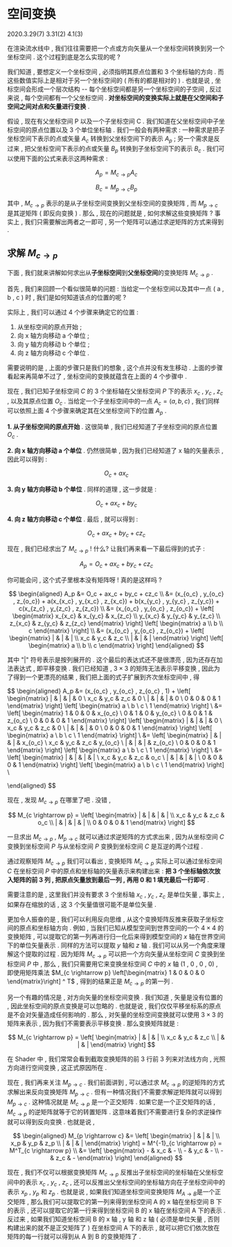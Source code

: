 # 空间变换

2020.3.29(7) 3.31(2) 4.1(3)

在渲染流水线中 , 我们往往需要把一个点或方向矢量从一个坐标空间转换到另一个坐标空间 . 这个过程到底是怎么实现的呢 ?

我们知道 , 要想定义一个坐标空间 , 必须指明其原点位置和 3 个坐标轴的方向 . 而这些数值实际上是相对于另一个坐标空间的 ( 所有的都是相对的 ) . 也就是说 , 坐标空间会形成一个层次结构 -- 每个坐标空间都是另一个坐标空间的子空间 , 反过来说 , 每个空间都有一个父坐标空间 . **对坐标空间的变换实际上就是在父空间和子空间之间对点和矢量进行变换** .

假设 , 现在有父坐标空间 P 以及一个子坐标空间 C . 我们知道在父坐标空间中子坐标空间的原点位置以及 3 个单位坐标轴 . 我们一般会有两种需求 : 一种需求是把子坐标空间下表示的点或矢量 $A_c$ 转换到父坐标空间下的表示 $A_p$ ; 另一个需求是反过来 , 把父坐标空间下表示的点或矢量 $B_p$ 转换到子坐标空间下的表示 $B_c$ . 我们可以使用下面的公式来表示这两种需求 :

$$
A_p = M_{c\rightarrow p} A_c
$$

$$
B_c = M_{p\rightarrow c} B_p
$$

其中 , $M_{c\rightarrow p}$ 表示的是从子坐标空间变换到父坐标空间的变换矩阵 , 而 $M_{p\rightarrow c}$ 是其逆矩阵 ( 即反向变换 ) . 那么 , 现在的问题就是 , 如何求解这些变换矩阵 ? 事实上 , 我们只需要解出两者之一即可 , 另一个矩阵可以通过求逆矩阵的方式来得到 .

## 求解 $M_{c \rightarrow p}$

下面 , 我们就来讲解如何求出从**子坐标空间**到**父坐标空间**的变换矩阵 $M_{c\rightarrow p}$ .

首先 , 我们来回顾一个看似很简单的问题 : 当给定一个坐标空间以及其中一点 ( a , b , c ) 时 , 我们是如何知道该点的位置的呢 ?

实际上 , 我们可以通过 4 个步骤来确定它的位置 :

1. 从坐标空间的原点开始 ;
2. 向 x 轴方向移动 a 个单位 ;
3. 向 y 轴方向移动 b 个单位 ;
4. 向 z 轴方向移动 c 个单位 .

需要说明的是 , 上面的步骤只是我们的想象 , 这个点并没有发生移动 . 上面的步骤看起来再简单不过了 , 坐标空间的变换就蕴含在上面的 4 个步骤中 .

现在 , 我们已知子坐标空间 $C$ 的 3 个坐标轴在父坐标空间 $P$ 下的表示 $x_c$ , $y_c$ , $z_c$ , 以及其原点位置 $O_c$ . 当给定一个子坐标空间中的一点 $A_c = (a, b, c)$ , 我们同样可以依照上面 4 个步骤来确定其在父坐标空间下的位置 $A_p$ .

**1. 从子坐标空间的原点开始** . 这很简单 , 我们已经知道了子坐标空间的原点位置 $O_c$ .

**2. 向 x 轴方向移动 a 个单位** . 仍然很简单 , 因为我们已经知道了 x 轴的矢量表示 , 因此可以得到 :

$$
O_c + ax_c
$$

**3. 向 y 轴方向移动 b 个单位** . 同样的道理 , 这一步就是 :

$$
O_c + ax_c + by_c
$$

**4. 向 z 轴方向移动 c 个单位** . 最后 , 就可以得到 :

$$
O_c + ax_c + by_c + cz_c
$$

现在 , 我们已经求出了 $M_{c\rightarrow p}$ ! 什么? 让我们再来看一下最后得到的式子 :

$$
A_p = O_c + ax_c + by_c + cz_c
$$

你可能会问 , 这个式子里根本没有矩阵呀 ! 真的是这样吗 ?

$$
\begin{aligned}
A_p &= O_c + ax_c + by_c + cz_c \\
    &= (x_{o_c} , y_{o_c} , z_{o_c}) + a(x_{x_c} , y_{x_c} , z_{x_c}) + b(x_{y_c} , y_{y_c} , z_{y_c}) + c(x_{z_c} , y_{z_c} , z_{z_c}) \\
    &= (x_{o_c} , y_{o_c} , z_{o_c}) +
    \left[ \begin{matrix}
        x_{x_c} & x_{y_c} & x_{z_c} \\
        y_{x_c} & y_{y_c} & y_{z_c} \\
        z_{x_c} & z_{y_c} & z_{z_c}
        \end{matrix}
    \right]
    \left[ \begin{matrix}
        a \\
        b \\
        c
    \end{matrix}
    \right] \\
    &= (x_{o_c} , y_{o_c} , z_{o_c}) +
    \left[ \begin{matrix}
        | & | & | \\
        x_c & y_c & z_c \\
        | & | & |
        \end{matrix}
    \right]
    \left[ \begin{matrix}
        a \\
        b \\
        c
    \end{matrix}
    \right]
\end{aligned}
$$

其中 "|" 符号表示是按列展开的 . 这个最后的表达式还不是很漂亮 , 因为还存在加法表达式 , 即平移变换 . 我们已经知道 , $3 \times 3$ 的矩阵无法表示平移变换 , 因此为了得到一个更漂亮的结果 , 我们把上面的式子扩展到齐次坐标空间中 , 得

$$
\begin{aligned}
A_p &= (x_{o_c} , y_{o_c} , z_{o_c} , 1) +
    \left[
        \begin{matrix}
        | & | & | & 0 \\
        x_c & y_c & z_c & 0 \\
        | & | & | & 0 \\
        0 & 0 & 0 & 1
        \end{matrix}
    \right]
    \left[
        \begin{matrix}
        a \\
        b \\
        c \\
        1
        \end{matrix}
    \right] \\
    &=
    \left[
        \begin{matrix}
        1 & 0 & 0 & x_{o_c} \\
        0 & 1 & 0 & y_{o_c} \\
        0 & 0 & 1 & z_{o_c} \\
        0 & 0 & 0 & 1
        \end{matrix}
    \right]
    \left[
        \begin{matrix}
        | & | & | & 0 \\
        x_c & y_c & z_c & 0 \\
        | & | & | & 0 \\
        0 & 0 & 0 & 1
        \end{matrix}
    \right]
    \left[
        \begin{matrix}
        a \\
        b \\
        c \\
        1
        \end{matrix}
    \right] \\
    &=
    \left[
        \begin{matrix}
        | & | & | & x_{o_c} \\
        x_c & y_c & z_c & y_{o_c} \\
        | & | & | & z_{o_c} \\
        0 & 0 & 0 & 1
        \end{matrix}
    \right]
    \left[
        \begin{matrix}
        a \\
        b \\
        c \\
        1
        \end{matrix}
    \right] \\
    &=
    \left[
        \begin{matrix}
        | & | & | & | \\
        x_c & y_c & z_c & o_c \\
        | & | & | & | \\
        0 & 0 & 0 & 1
        \end{matrix}
    \right]
    \left[
        \begin{matrix}
        a \\
        b \\
        c \\
        1
        \end{matrix}
    \right] \\

\end{aligned}
$$

现在 , 发现 $M_{c \rightarrow p}$ 在哪里了吧 . 没错 ,

$$
M_{c \rightarrow p} =
\left[
    \begin{matrix}
    | & | & | & | \\
    x_c & y_c & z_c & o_c \\
    | & | & | & | \\
    0 & 0 & 0 & 1
    \end{matrix}
\right]
$$

一旦求出 $M_{c \rightarrow p}$ , $M_{p \rightarrow c}$ 就可以通过求逆矩阵的方式求出来 , 因为从坐标空间 $C$ 变换到坐标空间 $P$ 与从坐标空间 $P$ 变换到坐标空间 $C$ 是互逆的两个过程 .

通过观察矩阵 $M_{c \rightarrow p}$ 我们可以看出 , 变换矩阵 $M_{c \rightarrow p}$ 实际上可以通过坐标空间 $C$ 在坐标空间 $P$ 中的原点和坐标轴的矢量表示来构建出来 : **把 3 个坐标轴依次放入矩阵的前 3 列 , 把原点矢量放到最后一列 , 再用 0 和 1 填充最后一行即可** .

需要注意的是 , 这里我们并没有要求 3 个坐标轴 $x_c$ , $y_c$ , $z_c$ 是单位矢量 , 事实上 , 如果存在缩放的话 , 这 3 个矢量值很可能不是单位矢量 .

更加令人振奋的是 , 我们可以利用反向思维 , 从这个变换矩阵反推来获取子坐标空间的原点和坐标轴方向 . 例如 , 当我们已知从模型空间到世界空间的一个 $4 \times 4$ 的变换矩阵 , 可以提取它的第一列再进行归一化后来得到模型空间的 $x$ 轴在世界空间下的单位矢量表示 . 同样的方法可以提取 $y$ 轴和 $z$ 轴 . 我们可以从另一个角度来理解这个提取的过程 . 因为矩阵 $M_{c \rightarrow p}$ 可以把一个方向矢量从坐标空间 $C$ 变换到坐标空间 $P$ 中 , 那么 , 我们只需要用它来变换坐标空间 $C$ 中的 $x$ 轴 (1 , 0 , 0 , 0) , 即使用矩阵乘法 $M_{c \rightarrow p}
\left[\begin{matrix} 1 & 0 & 0 & 0 \end{matrix}\right] ^ T$ , 得到的结果正是 $M_{c \rightarrow p}$ 的第一列 .

另一个有趣的情况是 , 对方向矢量的坐标空间变换 . 我们知道 , 矢量是没有位置的 , 因此坐标空间的原点变换是可以忽略的 . 也就是说 , 我们仅仅平移坐标系的原点是不会对矢量造成任何影响的 . 那么 , 对矢量的坐标空间变换就可以使用 $3 \times 3$ 的矩阵来表示 , 因为我们不需要表示平移变换 . 那么变换矩阵就是 :

$$
M_{c \rightarrow p} =
\left[
    \begin{matrix}
       | & | & | \\
       x_c & y_c & z_c \\
       | & | & |
    \end{matrix}
\right]
$$

在 Shader 中 , 我们常常会看到截取变换矩阵的前 3 行前 3 列来对法线方向 , 光照方向进行空间变换 , 这正式原因所在 .

现在 , 我们再来关注 $M_{p \rightarrow c}$ . 我们前面讲到 , 可以通过求 $M_{c \rightarrow p}$ 的逆矩阵的方式求解出来反向变换矩阵 $M_{p \rightarrow c}$ . 但有一种情况我们不需要求解逆矩阵就可以得到 $M_{p \rightarrow c}$ . 这种情况就是 $M_{c \rightarrow p}$ 是一个正交矩阵 . 如果它是一个正交矩阵的话 , $M_{c \rightarrow p}$ 的逆矩阵就等于它的转置矩阵 . 这意味着我们不需要进行复杂的求逆操作就可以得到反向变换 . 也就是说 ,

$$
\begin{aligned}
M_{p \rightarrow c} &=
\left[
    \begin{matrix}
      | & | & | \\
      x_p & y_p & z_p \\
      | & | & |
    \end{matrix}
\right]
= M^{-1}_{c \rightarrow p} = M^T_{c \rightarrow p} \\
&=
\left[
    \begin{matrix}
    - & x_c & - \\
    - & y_c & - \\
    - & z_c & -
    \end{matrix}
\right]
\end{aligned}
$$

现在 , 我们不仅可以根据变换矩阵 $M_{c \rightarrow p}$ 反推出子坐标空间的坐标轴在父坐标空间中的表示 $x_c$ , $y_c$ , $z_c$ , 还可以反推出父坐标空间的坐标轴方向在子坐标空间中的表示 $x_p$ , $y_p$ 和 $z_p$ . 也就是说 , 如果我们知道坐标空间变换矩阵 $M_{A \rightarrow B}$是一个正交矩阵 , 那么我们可以提取它的第一列来得到坐标空间 A 的 x 轴在坐标空间 B 下的表示 , 还可以提取它的第一行来得到坐标空间 B 的 x 轴在坐标空间 A 下的表示 . 反过来 , 如果我们知道坐标空间 B 的 x 轴 , y 轴 和 z 轴 ( 必须是单位矢量 , 否则构建出来的就不是正交矩阵了 ) 在坐标空间 A 下的表示 , 就可以把它们依次放在矩阵的每一行就可以得到从 A 到 B 的变换矩阵了 .
